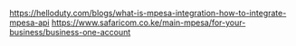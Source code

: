 https://helloduty.com/blogs/what-is-mpesa-integration-how-to-integrate-mpesa-api
https://www.safaricom.co.ke/main-mpesa/for-your-business/business-one-account

